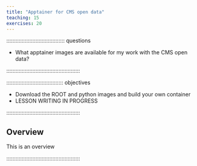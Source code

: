 ```yaml
---
title: "Apptainer for CMS open data"
teaching: 15
exercises: 20
---
```


:::::::::::::::::::::::::::::::::::::: questions 

- What apptainer images are available for my work with the CMS open data?

::::::::::::::::::::::::::::::::::::::::::::::::

::::::::::::::::::::::::::::::::::::: objectives

- Download the ROOT and python images and build your own container
- LESSON WRITING IN PROGRESS

::::::::::::::::::::::::::::::::::::::::::::::::

## Overview

This is an overview

::::::::::::::::::::::::::::::::::::::::::::::::
